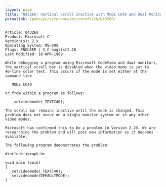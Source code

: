 ```yaml
---
layout: page
title: "Q43260: Vertical Scroll Inactive with MODE CO40 and Dual Monitors"
permalink: /pubs/pc/reference/microsoft/kb/Q43260/
---
```


	Article: Q43260
	Product: Microsoft C
	Version(s): 2.x
	Operating System: MS-DOS
	Flags: ENDUSER | S_C buglist2.20
	Last Modified: 18-APR-1989
	
	While debugging a program using Microsoft CodeView and dual monitors,
	the vertical scroll bar is disabled when the video mode is set to
	40-line color text. This occurs if the mode is set either at the
	command line
	
	   MODE CO40
	
	or from within a program as follows:
	
	   _setvideomode(_TEXTC40);
	
	The scroll bar remains inactive until the mode is changed. This
	problem does not occur on a single monitor system or in any other
	video modes.
	
	Microsoft has confirmed this to be a problem in Version 2.20. We are
	researching the problem and will post new information as it becomes
	available.
	
	The following program demonstrates the problem:
	
	#include <graph.h>
	
	void main (void)
	{
	  _setvideomode(_TEXTC40);
	  _setvideomode(DEFAULTMODE);
	}
